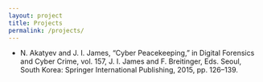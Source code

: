 ```yaml
---
layout: project
title: Projects
permalink: /projects/
---
```


* N. Akatyev and J. I. James, “Cyber Peacekeeping,” in Digital Forensics and Cyber Crime, vol. 157, J. I. James and F. Breitinger, Eds. Seoul, South Korea: Springer International Publishing, 2015, pp. 126–139.
